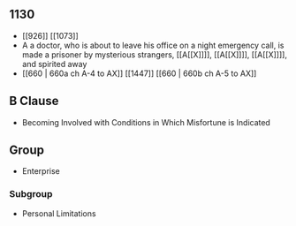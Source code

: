 ## 1130
- [[926]] [[1073]] 
- A a doctor, who is about to leave his office on a night emergency call, is made a prisoner by mysterious strangers, [[A[[X]]]], [[A[[X]]]], [[A[[X]]]], and spirited away
- [[660 | 660a ch A-4 to AX]] [[1447]] [[660 | 660b ch A-5 to AX]] 

## B Clause
- Becoming Involved with Conditions in Which Misfortune is Indicated

## Group
- Enterprise

### Subgroup
- Personal Limitations

